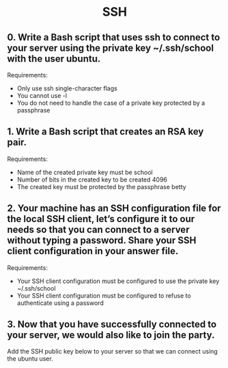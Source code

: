 # <center>SSH</center>

## 0. Write a Bash script that uses ssh to connect to your server using the private key ~/.ssh/school with the user ubuntu.

Requirements:

   * Only use ssh single-character flags
   * You cannot use -l
   * You do not need to handle the case of a private key protected by a passphrase

## 1. Write a Bash script that creates an RSA key pair.

Requirements:

   * Name of the created private key must be school
   * Number of bits in the created key to be created 4096
   * The created key must be protected by the passphrase betty

## 2. Your machine has an SSH configuration file for the local SSH client, let’s configure it to our needs so that you can connect to a server without typing a password. Share your SSH client configuration in your answer file.

Requirements:

   * Your SSH client configuration must be configured to use the private key ~/.ssh/school
   * Your SSH client configuration must be configured to refuse to authenticate using a password

## 3. Now that you have successfully connected to your server, we would also like to join the party.

Add the SSH public key below to your server so that we can connect using the ubuntu user.
